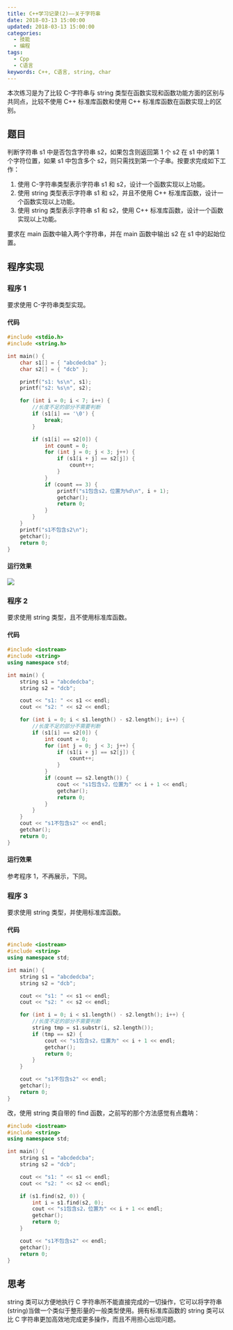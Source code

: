 ```yaml
---
title: C++学习记录(2)——关于字符串
date: 2018-03-13 15:00:00
updated: 2018-03-13 15:00:00
categories:
  - 技能
  - 编程
tags:
  - Cpp
  - C语言
keywords: C++, C语言, string, char
---
```


本次练习是为了比较 C-字符串与 string 类型在函数实现和函数功能方面的区别与共同点，比较不使用 C++ 标准库函数和使用 C++ 标准库函数在函数实现上的区别。

<!--more-->

## 题目

判断字符串 s1 中是否包含字符串 s2，如果包含则返回第 1 个 s2 在 s1 中的第 1 个字符位置，如果 s1 中包含多个 s2，则只需找到第一个子串。按要求完成如下工作：

1. 使用 C-字符串类型表示字符串 s1 和 s2，设计一个函数实现以上功能。
2. 使用 string 类型表示字符串 s1 和 s2，并且不使用 C++ 标准库函数，设计一个函数实现以上功能。
3. 使用 string 类型表示字符串 s1 和 s2，使用 C++ 标准库函数，设计一个函数实现以上功能。

要求在 main 函数中输入两个字符串，并在 main 函数中输出 s2 在 s1 中的起始位置。

## 程序实现

### 程序 1

要求使用 C-字符串类型实现。

#### 代码

```cpp
#include <stdio.h>
#include <string.h>

int main() {
	char s1[] = { "abcdedcba" };
	char s2[] = { "dcb" };

	printf("s1: %s\n", s1);
	printf("s2: %s\n", s2);

	for (int i = 0; i < 7; i++) {
    	//长度不足的部分不需要判断
		if (s1[i] == '\0') {
			break;
		}

		if (s1[i] == s2[0]) {
			int count = 0;
			for (int j = 0; j < 3; j++) {
				if (s1[i + j] == s2[j]) {
					count++;
				}
			}
			if (count == 3) {
				printf("s1包含s2，位置为%d\n", i + 1);
				getchar();
				return 0;
			}
		}
	}
	printf("s1不包含s2\n");
	getchar();
	return 0;
}
```

#### 运行效果

![](https://img.iszy.cc/20190318212316.png)

### 程序 2

要求使用 string 类型，且不使用标准库函数。

#### 代码

```cpp
#include <iostream>
#include <string>
using namespace std;

int main() {
	string s1 = "abcdedcba";
	string s2 = "dcb";

	cout << "s1: " << s1 << endl;
	cout << "s2: " << s2 << endl;

	for (int i = 0; i < s1.length() - s2.length(); i++) {
    	//长度不足的部分不需要判断
		if (s1[i] == s2[0]) {
			int count = 0;
			for (int j = 0; j < 3; j++) {
				if (s1[i + j] == s2[j]) {
					count++;
				}
			}
			if (count == s2.length()) {
				cout << "s1包含s2，位置为" << i + 1 << endl;
				getchar();
				return 0;
			}
		}
	}
	cout << "s1不包含s2" << endl;
	getchar();
	return 0;
}
```

#### 运行效果

参考程序 1，不再展示，下同。

### 程序 3

要求使用 string 类型，并使用标准库函数。

#### 代码

```cpp
#include <iostream>
#include <string>
using namespace std;

int main() {
	string s1 = "abcdedcba";
	string s2 = "dcb";

	cout << "s1: " << s1 << endl;
	cout << "s2: " << s2 << endl;

	for (int i = 0; i < s1.length() - s2.length(); i++) {
    	//长度不足的部分不需要判断
		string tmp = s1.substr(i, s2.length());
		if (tmp == s2) {
			cout << "s1包含s2，位置为" << i + 1 << endl;
			getchar();
			return 0;
		}
	}

	cout << "s1不包含s2" << endl;
	getchar();
	return 0;
}
```

改，使用 string 类自带的 find 函数，之前写的那个方法感觉有点蠢呐：

```cpp
#include <iostream>
#include <string>
using namespace std;

int main() {
	string s1 = "abcdedcba";
	string s2 = "dcb";

	cout << "s1: " << s1 << endl;
	cout << "s2: " << s2 << endl;

    if (s1.find(s2, 0)) {
		int i = s1.find(s2, 0);
		cout << "s1包含s2，位置为" << i + 1 << endl;
		getchar();
		return 0;
	}

	cout << "s1不包含s2" << endl;
	getchar();
	return 0;
}
```

## 思考

string 类可以方便地执行 C 字符串所不能直接完成的一切操作，它可以将字符串(string)当做一个类似于整形量的一般类型使用。拥有标准库函数的 string 类可以比 C 字符串更加高效地完成更多操作，而且不用担心出现问题。
